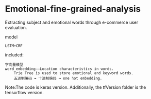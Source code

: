 # Emotional-fine-grained-analysis

Extracting subject and emotional words through e-commerce user evaluation.

  model

	LSTM+CRF
  
  included: 

	字向量模型
	word embedding——Location characteristics in words.
		Trie Tree is used to store emotional and keyword words.
		五进制编码 → 十进制编码 → one hot embedding.
		
Note:The code is keras version. Additionally, the tfVersion folder is the tensorflow version.

